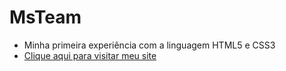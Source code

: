 # MsTeam

* Minha primeira experiência com a linguagem HTML5 e CSS3
* [Clique aqui para visitar meu site](https://cassianodess.github.io/MS-Team/)
